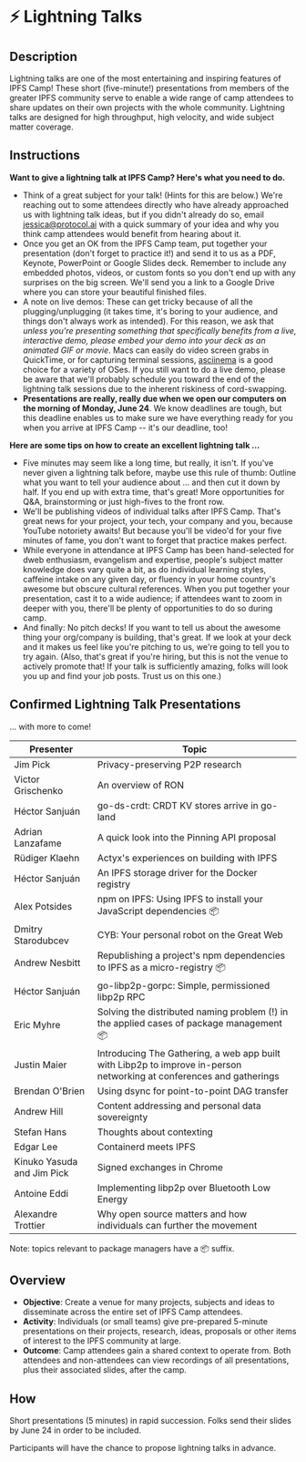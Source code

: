 # ⚡️ Lightning Talks

## Description

Lightning talks are one of the most entertaining and inspiring features of IPFS Camp! These short (five-minute!) presentations from members of the greater IPFS community serve to enable a wide range of camp attendees to share updates on their own projects with the whole community. Lightning talks are designed for high throughput, high velocity, and wide subject matter coverage.

## Instructions

**Want to give a lightning talk at IPFS Camp? Here's what you need to do.**

- Think of a great subject for your talk! (Hints for this are below.) We're reaching out to some attendees directly who have already approached us with lightning talk ideas, but if you didn't already do so, email jessica@protocol.ai with a quick summary of your idea and why you think camp attendees would benefit from hearing about it.
- Once you get an OK from the IPFS Camp team, put together your presentation (don't forget to practice it!) and send it to us as a PDF, Keynote, PowerPoint or Google Slides deck. Remember to include any embedded photos, videos, or custom fonts so you don't end up with any surprises on the big screen. We'll send you a link to a Google Drive where you can store your beautiful finished files.
- A note on live demos: These can get tricky because of all the plugging/unplugging (it takes time, it's boring to your audience, and things don't always work as intended). For this reason, we ask that _unless you're presenting something that specifically benefits from a live, interactive demo, please embed your demo into your deck as an animated GIF or movie_. Macs can easily do video screen grabs in QuickTime, or for capturing terminal sessions, [asciinema](https://asciinema.org/) is a good choice for a variety of OSes. If you still want to do a live demo, please be aware that we'll probably schedule you toward the end of the lightning talk sessions due to the inherent riskiness of cord-swapping.
- **Presentations are really, really due when we open our computers on the morning of Monday, June 24**. We know deadlines are tough, but this deadline enables us to make sure we have everything ready for you when you arrive at IPFS Camp -- it's our deadline, too!

**Here are some tips on how to create an excellent lightning talk ...**
- Five minutes may seem like a long time, but really, it isn't. If you've never given a lightning talk before, maybe use this rule of thumb: Outline what you want to tell your audience about ... and then cut it down by half. If you end up with extra time, that's great! More opportunities for Q&A, brainstorming or just high-fives to the front row.
- We'll be publishing videos of individual talks after IPFS Camp. That's great news for your project, your tech, your company and you, because YouTube notoriety awaits! But because you'll be video'd for your five minutes of fame, you don't want to forget that practice makes perfect.
- While everyone in attendance at IPFS Camp has been hand-selected for dweb enthusiasm, evangelism and expertise, people's subject matter knowledge does vary quite a bit, as do individual learning styles, caffeine intake on any given day, or fluency in your home country's awesome but obscure cultural references. When you put together your presentation, cast it to a wide audience; if attendees want to zoom in deeper with you, there'll be plenty of opportunities to do so during camp.
- And finally: No pitch decks! If you want to tell us about the awesome thing your org/company is building, that's great. If we look at your deck and it makes us feel like you're pitching to us, we're going to tell you to try again. (Also, that's great if you're hiring, but this is not the venue to actively promote that! If your talk is sufficiently amazing, folks will look you up and find your job posts. Trust us on this one.)

## Confirmed Lightning Talk Presentations

... with more to come!

| Presenter  | Topic |
| ------------- | ------------- |
| Jim Pick  | Privacy-preserving P2P research  |
| Victor Grischenko  | An overview of RON  |
| Héctor Sanjuán  | go-ds-crdt: CRDT KV stores arrive in go-land  |
| Adrian Lanzafame  | A quick look into the Pinning API proposal  |
| Rüdiger Klaehn  | Actyx's experiences on building with IPFS  |
| Héctor Sanjuán  | An IPFS storage driver for the Docker registry  |
| Alex Potsides  | npm on IPFS: Using IPFS to install your JavaScript dependencies 📦  |
| Dmitry Starodubcev  | CYB: Your personal robot on the Great Web  |
| Andrew Nesbitt  | Republishing a project's npm dependencies to IPFS as a micro-registry 📦  |
| Héctor Sanjuán  | go-libp2p-gorpc: Simple, permissioned libp2p RPC  |
| Eric Myhre  | Solving the distributed naming problem (!) in the applied cases of package management 📦  |
| Justin Maier  | Introducing The Gathering, a web app built with Libp2p to improve in-person networking at conferences and gatherings  |
| Brendan O'Brien  | Using dsync for point-to-point DAG transfer  |
| Andrew Hill | Content addressing and personal data sovereignty |
| Stefan Hans | Thoughts about contexting |
| Edgar Lee | Containerd meets IPFS |
| Kinuko Yasuda and Jim Pick | Signed exchanges in Chrome |
| Antoine Eddi | Implementing libp2p over Bluetooth Low Energy |
| Alexandre Trottier | Why open source matters and how individuals can further the movement |

Note: topics relevant to package managers have a 📦 suffix.

## Overview

- **Objective**: Create a venue for many projects, subjects and ideas to disseminate across the entire set of IPFS Camp attendees.
- **Activity**: Individuals (or small teams) give pre-prepared 5-minute presentations on their projects, research, ideas, proposals or other items of interest to the IPFS community at large.
- **Outcome**: Camp attendees gain a shared context to operate from. Both attendees and non-attendees can view recordings of all presentations, plus their associated slides, after the camp.

## How

Short presentations (5 minutes) in rapid succession. Folks send their slides by June 24 in order to be included.

Participants will have the chance to propose lightning talks in advance.
